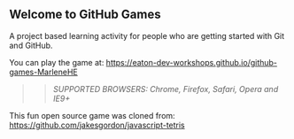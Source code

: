 ## Welcome to GitHub Games

A project based learning activity for people who are getting started with Git and GitHub.

You can play the game at: https://eaton-dev-workshops.github.io/github-games-MarleneHE

>> _*SUPPORTED BROWSERS*: Chrome, Firefox, Safari, Opera and IE9+_

This fun open source game was cloned from: https://github.com/jakesgordon/javascript-tetris
